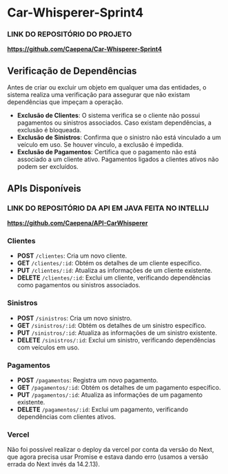 # Car-Whisperer-Sprint4

### LINK DO REPOSITÓRIO DO PROJETO
**https://github.com/Caepena/Car-Whisperer-Sprint4**


## Verificação de Dependências

Antes de criar ou excluir um objeto em qualquer uma das entidades, o sistema realiza uma verificação para assegurar que não existam dependências que impeçam a operação.

- **Exclusão de Clientes**: O sistema verifica se o cliente não possui pagamentos ou sinistros associados. Caso existam dependências, a exclusão é bloqueada.
- **Exclusão de Sinistros**: Confirma que o sinistro não está vinculado a um veículo em uso. Se houver vínculo, a exclusão é impedida.
- **Exclusão de Pagamentos**: Certifica que o pagamento não está associado a um cliente ativo. Pagamentos ligados a clientes ativos não podem ser excluídos.

## APIs Disponíveis

### LINK DO REPOSITÓRIO DA API EM JAVA FEITA NO INTELLIJ
**https://github.com/Caepena/API-CarWhisperer**

### Clientes
- **POST** `/clientes`: Cria um novo cliente.
- **GET** `/clientes/:id`: Obtém os detalhes de um cliente específico.
- **PUT** `/clientes/:id`: Atualiza as informações de um cliente existente.
- **DELETE** `/clientes/:id`: Exclui um cliente, verificando dependências como pagamentos ou sinistros associados.

### Sinistros
- **POST** `/sinistros`: Cria um novo sinistro.
- **GET** `/sinistros/:id`: Obtém os detalhes de um sinistro específico.
- **PUT** `/sinistros/:id`: Atualiza as informações de um sinistro existente.
- **DELETE** `/sinistros/:id`: Exclui um sinistro, verificando dependências com veículos em uso.

### Pagamentos
- **POST** `/pagamentos`: Registra um novo pagamento.
- **GET** `/pagamentos/:id`: Obtém os detalhes de um pagamento específico.
- **PUT** `/pagamentos/:id`: Atualiza as informações de um pagamento existente.
- **DELETE** `/pagamentos/:id`: Exclui um pagamento, verificando dependências com clientes ativos.

### Vercel
Não foi possível realizar o deploy da vercel por conta da versão do Next, que agora precisa usar Promise e estava dando erro (usamos a versão errada do Next invés da 14.2.13).
